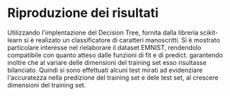 # Riproduzione dei risultati

Utilizzando l'implentazione del Decision Tree, fornita dalla libreria scikit-learn si è realizato un classificatore di caratteri manoscritti.
Si è mostrato particolare interesse nel rielaborare il dataset EMNIST, rendendolo compatibile con quanto atteso dalle funzioni di fit e di predict. garantendo inoltre che al variare delle dimensioni del training set esso risultasse bilanciato.
Quindi si sono effettuati alcuni test mirati ad evidenziare l'accuratezza nella predizione del training set e dele test set, al crescere dimensioni del training set.


